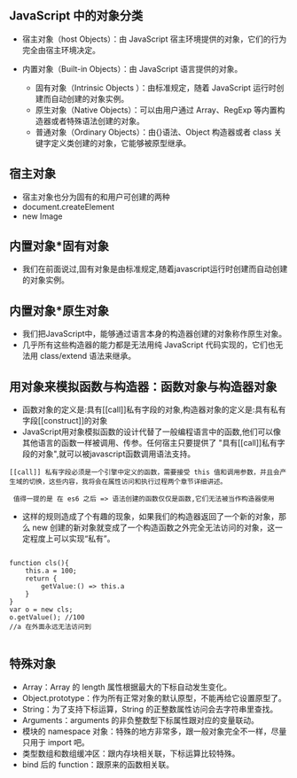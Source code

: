 ## JavaScript 中的对象分类
<ul>
<li>
<p>宿主对象（host Objects）：由 JavaScript 宿主环境提供的对象，它们的行为完全由宿主环境决定。</p>
</li>
<li>
<p>内置对象（Built-in Objects）：由 JavaScript 语言提供的对象。</p>
<ul>
<li>固有对象（Intrinsic Objects ）：由标准规定，随着 JavaScript 运行时创建而自动创建的对象实例。</li>
<li>原生对象（Native Objects）：可以由用户通过 Array、RegExp 等内置构造器或者特殊语法创建的对象。</li>
<li>普通对象（Ordinary Objects）：由{}语法、Object 构造器或者 class 关键字定义类创建的对象，它能够被原型继承。</li>
</ul>
</li>
</ul>

## 宿主对象
* 宿主对象也分为固有的和用户可创建的两种
* document.createElement
* new Image

## 内置对象*固有对象
* 我们在前面说过,固有对象是由标准规定,随着javascript运行时创建而自动创建的对象实例。

## 内置对象*原生对象
* 我们把JavaScript中，能够通过语言本身的构造器创建的对象称作原生对象。
* 几乎所有这些构造器的能力都是无法用纯 JavaScript 代码实现的，它们也无法用 class/extend 语法来继承。

## 用对象来模拟函数与构造器：函数对象与构造器对象
* 函数对象的定义是:具有[[call]]私有字段的对象,构造器对象的定义是:具有私有字段[[construct]]的对象
* JavaScript用对象模拟函数的设计代替了一般编程语言中的函数,他们可以像其他语言的函数一样被调用、传参。任何宿主只要提供了 "具有[[call]]私有字段的对象",就可以被javascript函数调用语法支持。


```
[[call]] 私有字段必须是一个引擎中定义的函数，需要接受 this 值和调用参数，并且会产生域的切换，这些内容，我将会在属性访问和执行过程两个章节详细讲述。

```

```  值得一提的是 在 es6 之后 => 语法创建的函数仅仅是函数,它们无法被当作构造器使用  ```

* 这样的规则造成了个有趣的现象，如果我们的构造器返回了一个新的对象，那么 new 创建的新对象就变成了一个构造函数之外完全无法访问的对象，这一定程度上可以实现“私有”。


```

function cls(){
    this.a = 100;
    return {
        getValue:() => this.a
    }
}
var o = new cls;
o.getValue(); //100
//a 在外面永远无法访问到


```


## 特殊对象

<ul>
<li>Array：Array 的 length 属性根据最大的下标自动发生变化。</li>
<li>Object.prototype：作为所有正常对象的默认原型，不能再给它设置原型了。</li>
<li>String：为了支持下标运算，String 的正整数属性访问会去字符串里查找。</li>
<li>Arguments：arguments 的非负整数型下标属性跟对应的变量联动。</li>
<li>模块的 namespace 对象：特殊的地方非常多，跟一般对象完全不一样，尽量只用于 import 吧。</li>
<li>类型数组和数组缓冲区：跟内存块相关联，下标运算比较特殊。</li>
<li>bind 后的 function：跟原来的函数相关联。</li>
</ul>